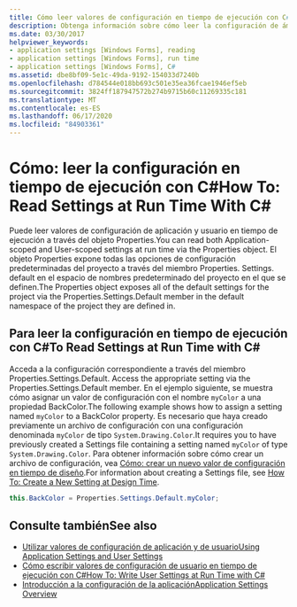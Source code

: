 ```yaml
---
title: Cómo leer valores de configuración en tiempo de ejecución con C#
description: Obtenga información sobre cómo leer la configuración de ámbito de aplicación y de ámbito de usuario en tiempo de ejecución con C# a través del objeto de propiedades.
ms.date: 03/30/2017
helpviewer_keywords:
- application settings [Windows Forms], reading
- application settings [Windows Forms], run time
- application settings [Windows Forms], C#
ms.assetid: dbe8bf09-5e1c-49da-9192-154033d7240b
ms.openlocfilehash: d784544e018bb693c501e35ea36fcae1946ef5eb
ms.sourcegitcommit: 3824ff187947572b274b9715b60c11269335c181
ms.translationtype: MT
ms.contentlocale: es-ES
ms.lasthandoff: 06/17/2020
ms.locfileid: "84903361"
---
```

# <a name="how-to-read-settings-at-run-time-with-c"></a><span data-ttu-id="f8e55-103">Cómo: leer la configuración en tiempo de ejecución con C\#</span><span class="sxs-lookup"><span data-stu-id="f8e55-103">How To: Read Settings at Run Time With C\#</span></span>

<span data-ttu-id="f8e55-104">Puede leer valores de configuración de aplicación y usuario en tiempo de ejecución a través del objeto Properties.</span><span class="sxs-lookup"><span data-stu-id="f8e55-104">You can read both Application-scoped and User-scoped settings at run time via the Properties object.</span></span> <span data-ttu-id="f8e55-105">El objeto Properties expone todas las opciones de configuración predeterminadas del proyecto a través del miembro Properties. Settings. default en el espacio de nombres predeterminado del proyecto en el que se definen.</span><span class="sxs-lookup"><span data-stu-id="f8e55-105">The Properties object exposes all of the default settings for the project via the Properties.Settings.Default member in the default namespace of the project they are defined in.</span></span>  
  
## <a name="to-read-settings-at-run-time-with-c"></a><span data-ttu-id="f8e55-106">Para leer la configuración en tiempo de ejecución con C\#</span><span class="sxs-lookup"><span data-stu-id="f8e55-106">To Read Settings at Run Time with C\#</span></span>
  
<span data-ttu-id="f8e55-107">Acceda a la configuración correspondiente a través del miembro Properties.Settings.Default. </span><span class="sxs-lookup"><span data-stu-id="f8e55-107">Access the appropriate setting via the Properties.Settings.Default member.</span></span> <span data-ttu-id="f8e55-108">En el ejemplo siguiente, se muestra cómo asignar un valor de configuración con el nombre `myColor` a una propiedad BackColor.</span><span class="sxs-lookup"><span data-stu-id="f8e55-108">The following example shows how to assign a setting named `myColor` to a BackColor property.</span></span> <span data-ttu-id="f8e55-109">Es necesario que haya creado previamente un archivo de configuración con una configuración denominada `myColor` de tipo `System.Drawing.Color`.</span><span class="sxs-lookup"><span data-stu-id="f8e55-109">It requires you to have previously created a Settings file containing a setting named `myColor` of type `System.Drawing.Color`.</span></span> <span data-ttu-id="f8e55-110">Para obtener información sobre cómo crear un archivo de configuración, vea [Cómo: crear un nuevo valor de configuración en tiempo de diseño](how-to-create-a-new-setting-at-design-time.md).</span><span class="sxs-lookup"><span data-stu-id="f8e55-110">For information about creating a Settings file, see [How To: Create a New Setting at Design Time](how-to-create-a-new-setting-at-design-time.md).</span></span>  
  
```csharp
this.BackColor = Properties.Settings.Default.myColor;  
```  
  
## <a name="see-also"></a><span data-ttu-id="f8e55-111">Consulte también</span><span class="sxs-lookup"><span data-stu-id="f8e55-111">See also</span></span>

- [<span data-ttu-id="f8e55-112">Utilizar valores de configuración de aplicación y de usuario</span><span class="sxs-lookup"><span data-stu-id="f8e55-112">Using Application Settings and User Settings</span></span>](using-application-settings-and-user-settings.md)
- [<span data-ttu-id="f8e55-113">Cómo escribir valores de configuración de usuario en tiempo de ejecución con C#</span><span class="sxs-lookup"><span data-stu-id="f8e55-113">How To: Write User Settings at Run Time with C#</span></span>](how-to-write-user-settings-at-run-time-with-csharp.md)
- [<span data-ttu-id="f8e55-114">Introducción a la configuración de la aplicación</span><span class="sxs-lookup"><span data-stu-id="f8e55-114">Application Settings Overview</span></span>](application-settings-overview.md)
